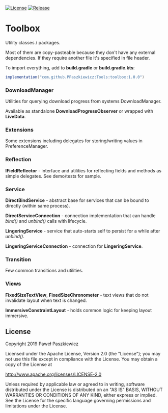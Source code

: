 [![License](https://img.shields.io/badge/License-Apache%202.0-blue.svg)](https://opensource.org/licenses/Apache-2.0)
[![Release](https://jitpack.io/v/PPaszkiewicz/Tools.svg)](https://jitpack.io/#User/Repo)

Toolbox
=======
Utility classes / packages.

Most of them are copy-pasteable because they don't have any 
external dependencies. If they require another file it's specified in 
file header.

To import everything, add to **build.gradle** or **build.gradle.kts**:
```gradle    
implementation("com.github.PPaszkiewicz:Tools:toolbox:1.0.0")
```

### DownloadManager
Utilities for querying download progress from systems DownloadManager.

Available as standalone **DownloadProgressObserver** or wrapped with **LiveData**.

### Extensions
Some extensions including delegates for storing/writing values in PreferenceManager.

### Reflection
**IFieldReflector** - interface and utilities for reflecting fields and methods as simple delegates. See demo/tests for sample.

### Service
**DirectBindService** - abstract base for services that can be bound to directly (within same process).

**DirectServiceConnection** - connection implementation that can handle *bind()* and *unbind()* calls with lifecycle.

**LingeringService** - service that auto-starts self to persist for a while after *unbind()*.

**LingeringServiceConnection** - connection for **LingeringService**.

### Transition

Few common transitions and utilities.

### Views

**FixedSizeTextView**, **FixedSizeChronometer** - text views that do not invalidate layout when text is changed.

**ImmersiveConstraintLayout** - holds common logic for keeping layout immersive.

## License
Copyright 2019 Paweł Paszkiewicz

Licensed under the Apache License, Version 2.0 (the "License");
you may not use this file except in compliance with the License.
You may obtain a copy of the License at

http://www.apache.org/licenses/LICENSE-2.0

Unless required by applicable law or agreed to in writing, software
distributed under the License is distributed on an "AS IS" BASIS,
WITHOUT WARRANTIES OR CONDITIONS OF ANY KIND, either express or implied.
See the License for the specific language governing permissions and
limitations under the License.
